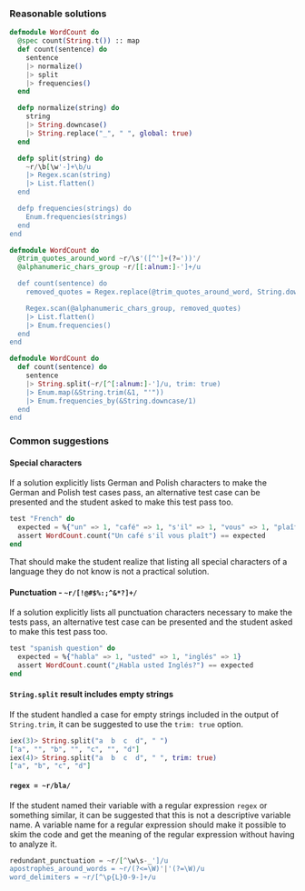 ### Reasonable solutions

```elixir
defmodule WordCount do
  @spec count(String.t()) :: map
  def count(sentence) do
    sentence
    |> normalize()
    |> split
    |> frequencies()
  end

  defp normalize(string) do
    string
    |> String.downcase()
    |> String.replace("_", " ", global: true)
  end

  defp split(string) do
    ~r/\b[\w'-]+\b/u
    |> Regex.scan(string)
    |> List.flatten()
  end

  defp frequencies(strings) do
    Enum.frequencies(strings)
  end
end
```

```elixir
defmodule WordCount do
  @trim_quotes_around_word ~r/\s'([^']+(?='))'/
  @alphanumeric_chars_group ~r/[[:alnum:]-']+/u

  def count(sentence) do
    removed_quotes = Regex.replace(@trim_quotes_around_word, String.downcase("\s" <> sentence), "\s\\g{1}")

    Regex.scan(@alphanumeric_chars_group, removed_quotes)
    |> List.flatten()
    |> Enum.frequencies()
  end
end
```

```elixir
defmodule WordCount do
  def count(sentence) do
    sentence
    |> String.split(~r/[^[:alnum:]-']/u, trim: true)
    |> Enum.map(&String.trim(&1, "'"))
    |> Enum.frequencies_by(&String.downcase/1)
  end
end
```

### Common suggestions

#### Special characters

If a solution explicitly lists German and Polish characters to make the German and Polish test cases pass,
an alternative test case can be presented and the student asked to make this test pass too.

```elixir
test "French" do
  expected = %{"un" => 1, "café" => 1, "s'il" => 1, "vous" => 1, "plaît" => 1}
  assert WordCount.count("Un café s'il vous plaît") == expected
end
```

That should make the student realize that listing all special characters of a language they do not know
is not a practical solution.

#### Punctuation - `~r/[!@#$%:;^&*?]+/`

If a solution explicitly lists all punctuation characters necessary to make the tests pass,
an alternative test case can be presented and the student asked to make this test pass too.

```elixir
test "spanish question" do
  expected = %{"habla" => 1, "usted" => 1, "inglés" => 1}
  assert WordCount.count("¿Habla usted Inglés?") == expected
end
```

#### `String.split` result includes empty strings

If the student handled a case for empty strings included in the output of `String.trim`,
it can be suggested to use the `trim: true` option.
```elixir
iex(3)> String.split("a  b  c  d", " ")
["a", "", "b", "", "c", "", "d"]
iex(4)> String.split("a  b  c  d", " ", trim: true)
["a", "b", "c", "d"]
```

#### `regex = ~r/bla/`

If the student named their variable with a regular expression `regex` or something similar,
it can be suggested that this is not a descriptive variable name.
A variable name for a regular expression should  make it possible to skim the code
and get the meaning of the regular expression without having to analyze it.

```elixir
redundant_punctuation = ~r/[^\w\s-_']/u
apostrophes_around_words = ~r/(?<=\W)'|'(?=\W)/u
word_delimiters = ~r/[^\p{L}0-9-]+/u
```
